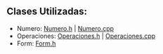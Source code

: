 ## Clases Utilizadas:
- Numero: [Numero.h](https://github.com/JoseAndresHV-UPSA/estructura-datos-si210/blob/master/NUMEROS/Numero.h) | [Numero.cpp](https://github.com/JoseAndresHV-UPSA/estructura-datos-si210/blob/master/NUMEROS/Numero.cpp)
- Operaciones: [Operaciones.h](https://github.com/JoseAndresHV-UPSA/estructura-datos-si210/blob/master/NUMEROS/Operaciones.h) | [Operaciones.cpp](https://github.com/JoseAndresHV-UPSA/estructura-datos-si210/blob/master/NUMEROS/Operaciones.cpp)
- Form: [Form.h](https://github.com/JoseAndresHV-UPSA/estructura-datos-si210/blob/master/NUMEROS/Form1.h)
